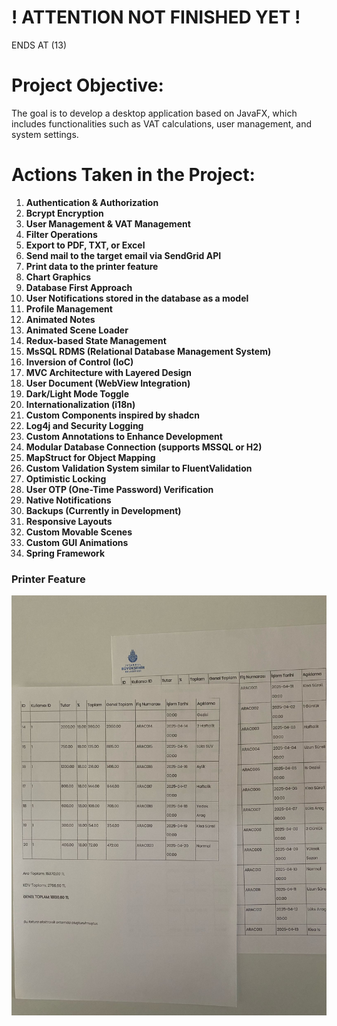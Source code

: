 # ! ATTENTION NOT FINISHED YET !
ENDS AT (13)
# Project Objective:
The goal is to develop a desktop application based on JavaFX, which includes functionalities such as VAT calculations, user management, and system settings.

# Actions Taken in the Project:

1. **Authentication & Authorization**
2. **Bcrypt Encryption**
3. **User Management & VAT Management**
4. **Filter Operations**
5. **Export to PDF, TXT, or Excel**
6. **Send mail to the target email via SendGrid API**
7. **Print data to the printer feature**
8. **Chart Graphics**
9. **Database First Approach**
10. **User Notifications stored in the database as a model**
11. **Profile Management**
12. **Animated Notes**
13. **Animated Scene Loader**
14. **Redux-based State Management**
15. **MsSQL RDMS (Relational Database Management System)**
16. **Inversion of Control (IoC)**
17. **MVC Architecture with Layered Design**
18. **User Document (WebView Integration)**
19. **Dark/Light Mode Toggle**
20. **Internationalization (i18n)**
21. **Custom Components inspired by shadcn**
22. **Log4j and Security Logging**
23. **Custom Annotations to Enhance Development**
24. **Modular Database Connection (supports MSSQL or H2)**
25. **MapStruct for Object Mapping**
26. **Custom Validation System similar to FluentValidation**
27. **Optimistic Locking**
28. **User OTP (One-Time Password) Verification**
29. **Native Notifications**
30. **Backups (Currently in Development)**
31. **Responsive Layouts**
32. **Custom Movable Scenes**
33. **Custom GUI Animations**
34. **Spring Framework**

### Printer Feature
![img.png](img.png)